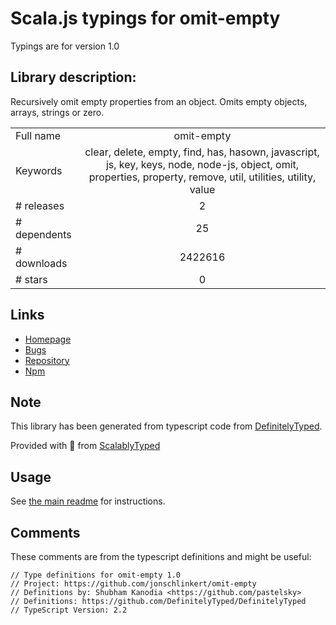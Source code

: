 
# Scala.js typings for omit-empty

Typings are for version 1.0

## Library description:
Recursively omit empty properties from an object. Omits empty objects, arrays, strings or zero.

|                    |                 |
| ------------------ | :-------------: |
| Full name          | omit-empty |
| Keywords           | clear, delete, empty, find, has, hasown, javascript, js, key, keys, node, node-js, object, omit, properties, property, remove, util, utilities, utility, value |
| # releases         | 2 |
| # dependents       | 25 |
| # downloads        | 2422616 |
| # stars            | 0 |

## Links
- [Homepage](https://github.com/jonschlinkert/omit-empty)
- [Bugs](https://github.com/jonschlinkert/omit-empty/issues)
- [Repository](https://github.com/jonschlinkert/omit-empty)
- [Npm](https://www.npmjs.com/package/omit-empty)
    


## Note
This library has been generated from typescript code from [DefinitelyTyped](https://definitelytyped.org).

Provided with :purple_heart: from [ScalablyTyped](https://github.com/oyvindberg/ScalablyTyped)

## Usage
See [the main readme](../../readme.md) for instructions.

## Comments

These comments are from the typescript definitions and might be useful:
```
// Type definitions for omit-empty 1.0
// Project: https://github.com/jonschlinkert/omit-empty
// Definitions by: Shubham Kanodia <https://github.com/pastelsky>
// Definitions: https://github.com/DefinitelyTyped/DefinitelyTyped
// TypeScript Version: 2.2

```

